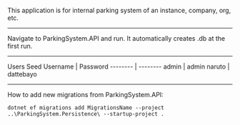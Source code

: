 This application is for internal parking system of an instance, company, org, etc.

---
Navigate to ParkingSystem.API and run. It automatically creates .db at the first run.

---
Users Seed
Username | Password
-------- | --------
admin    | admin
naruto   | dattebayo

---
How to add new migrations from ParkingSystem.API:
```
dotnet ef migrations add MigrationsName --project ..\ParkingSystem.Persistence\ --startup-project .
```